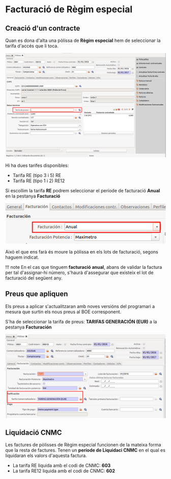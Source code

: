 # Facturació de Règim especial

## Creació d'un contracte

Quan es dona d'alta una pòlissa de **Règim especial** hem de seleccionar la
tarifa d'accés que li toca.

![](_static/facturacio_re/polissa_form.png)

Hi ha dues tarifes disponibles:

* Tarifa RE (tipo 3 i 5) RE
* Tarifa RE (tipo 1 i 2) RE12


Si escollim la tarifa **RE** podrem seleccionar el període de facturació
**Anual** en la pestanya **Facturació**

![](_static/facturacio_re/facturacio_anual.png)

Això el que ens farà és moure la pòlissa en els lots de facturació, segons
haguem indicat.

!!! note
    En el cas que tinguem **facturació anual**, abans de validar la factura per
    tal d'assignar-hi número, s'haurà d'assegurar que existeix el lot de facturació
    del següent any.

## Preus que apliquen

Els preus a aplicar s'actualitzaran amb noves versións del programari a mesura
que surtin els nous preus al BOE corresponent.

S'ha de seleccionar la tarifa de preus: **TARIFAS GENERACIÓN (EUR)** a la pestanya
**Facturación**

![](_static/facturacio_re/tarifa_preus_re.png)


## Liquidació CNMC

Les factures de pòlisses de Règim especial funcionen de la mateixa forma que la
resta de factures. Tenen un **període de Liquidaci CNMC** en el qual es liquidaran
els valors d'aquesta factura.

* La tarifa RE liquida amb el codi de CNMC: **603**
* La tarifa RE12 liquida amb el codi de CNMC: **602**

